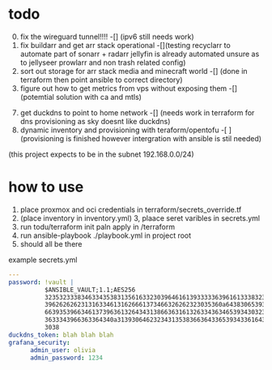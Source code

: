 # todo 
0. fix the wireguard tunnel!!!! -[] (ipv6 still needs work)
1. fix buildarr and get arr stack operational -[](testing recyclarr to automate part of sonarr + radarr jellyfin is already automated unsure as to jellyseer prowlarr and non trash related config)
3. sort out storage for arr stack media and minecraft world -[] (done in terraform then point ansible to correct directory)
4. figure out how to get metrics from vps without exposing them -[] (potemtial solution with ca and mtls)
<!-- 5. find way to properly automate jellyfin -[x] # pottential fix using https://gist.github.com/aslafy-z/dce9fd98bbe42f21095eb231687ae4f5 (needs fixing cureently gives 503's) -->
7. get duckdns to point to home network -[] (needs work in terraform for dns provisioning as sky doesnt like duckdns)
10. dynamic inventory and provisioning with teraform/opentofu -[ ](provisioning is finished however intergration with ansible is stil needed)


(this project expects to be in the subnet 192.168.0.0/24)

# how to use 
1. place proxmox and oci credentials in terraform/secrets_override.tf
2. (place inventory in inventory.yml)
3, plaace seret varibles in secrets.yml
3. run todu/terraform init paln apply in /terraform 
4. run ansible-playbook ./playbook.yml in project root 
5. should all be there

example secrets.yml
```yaml
---
password: !vault |
          $ANSIBLE_VAULT;1.1;AES256
          32353233383463343538313561633230396461613933333639616133383232306665616538376235
          3962626262313163346131626661373466326262323035360a643830653933623161323838313366
          66393539663461373963613264343138663631613263343634653934303236353466343634313830
          3633343966363364340a313930646232343135383663643365393433616431313663646563393938
          3038
duckdns_token: blah blah blah
grafana_security:
      admin_user: olivia
      admin_password: 1234
```